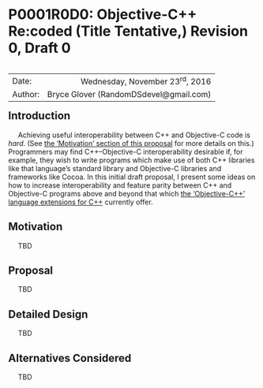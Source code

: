 # P0001R0D0:  Objective-C++ Re:coded (Title Tentative,) Revision 0, Draft 0

<table style="float:left">
  <tr>
    <td style="text-align:left">Date:  </td>
    <td style="text-align:right">Wednesday, November 23<sup>rd</sup>, 2016</td>
  </tr>
  <tr>
    <td style="text-align:left">Author:  </td>
    <td style="text-align:right">Bryce Glover (RandomDSdevel@gmail.com)</td>
</table>

## Introduction

&nbsp;&nbsp;&nbsp;&nbsp;&nbsp;Achieving useful interoperability between C++ and Objective-C code is _hard_.  (See [the ‘Motivation’ section of this proposal](https://github.com/RandomDSdevel/RandomDSdevel-Evolution/blob/objcpprc/Proposals/P0001R0D0.md#motivation) for more details on this.)  Programmers may find C++–Objective-C interoperability desirable if, for example, they wish to write programs which make use of both C++ libraries like that language’s standard library and Objective-C libraries and frameworks like Cocoa.  In this initial draft proposal, I present some ideas on how to increase interoperability and feature parity between C++ and Objective-C programs above and beyond that which [the ‘Objective-C++’ language extensions for C++](https://en.wikipedia.org/wiki/Objective-C#Objective-C.2B.2B) currently offer.  

## Motivation

&nbsp;&nbsp;&nbsp;&nbsp;&nbsp;TBD

## Proposal

&nbsp;&nbsp;&nbsp;&nbsp;&nbsp;TBD

## Detailed Design

&nbsp;&nbsp;&nbsp;&nbsp;&nbsp;TBD

## Alternatives Considered

&nbsp;&nbsp;&nbsp;&nbsp;&nbsp;TBD